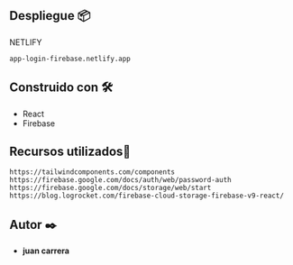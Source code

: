 ## Despliegue 📦

NETLIFY

```
app-login-firebase.netlify.app
```

## Construido con 🛠️

* React
* Firebase

## Recursos utilizados👀

```
https://tailwindcomponents.com/components
https://firebase.google.com/docs/auth/web/password-auth
https://firebase.google.com/docs/storage/web/start
https://blog.logrocket.com/firebase-cloud-storage-firebase-v9-react/
```



## Autor ✒️

* **juan carrera** 


